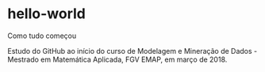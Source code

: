 # hello-world
Como tudo começou

Estudo do GitHub ao início do curso de Modelagem e Mineração de Dados - Mestrado em Matemática Aplicada, FGV EMAP, em março de 2018.
